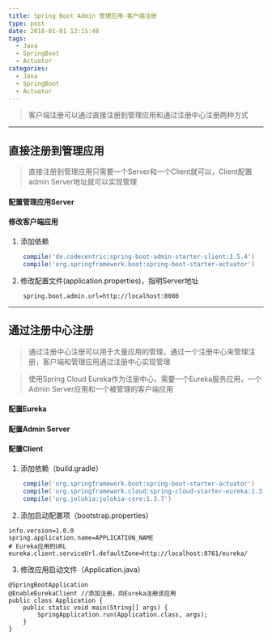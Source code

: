 ```yaml
---
title: Spring Boot Admin 管理应用-客户端注册
type: post
date: 2018-01-01 12:15:48
tags:
  - Java
  - SpringBoot
  - Actuator
categories:
  - Java
  - SpringBoot
  - Actuator
---
```


> 客户端注册可以通过直接注册到管理应用和通过注册中心注册两种方式

---

## 直接注册到管理应用

> 直接注册到管理应用只需要一个Server和一个Client就可以，Client配置admin Server地址就可以实现管理

#### 配置管理应用Server

#### 修改客户端应用

1. 添加依赖

```gradle
    compile('de.codecentric:spring-boot-admin-starter-client:1.5.4')
    compile('org.springframework.boot:spring-boot-starter-actuator')
```

2.  修改配置文件(application.properties)，指明Server地址

```
    spring.boot.admin.url=http://localhost:8080
```

---

## 通过注册中心注册

> 通过注册中心注册可以用于大量应用的管理，通过一个注册中心来管理注册，客户端和管理应用通过注册中心实现管理

> 使用Spring Cloud Eureka作为注册中心，需要一个Eureka服务应用，一个Admin Server应用和一个被管理的客户端应用

#### 配置Eureka

#### 配置Admin Server

#### 配置Client

1. 添加依赖（build.gradle）

```gradle
    compile('org.springframework.boot:spring-boot-starter-actuator')
    compile('org.springframework.cloud:spring-cloud-starter-eureka:1.3.4.RELEASE')
    compile('org.jolokia:jolokia-core:1.3.7')
```

2. 添加启动配置项（bootstrap.properties）

```
info.version=1.0.0
spring.application.name=APPLICATION_NAME
# Eureka应用的URL
eureka.client.serviceUrl.defaultZone=http://localhost:8761/eureka/
```

3. 修改应用启动文件（Application.java）

```
@SpringBootApplication
@EnableEurekaClient //添加注册，向Eureka注册该应用
public class Application {
    public static void main(String[] args) {
        SpringApplication.run(Application.class, args);
    }
}
```

